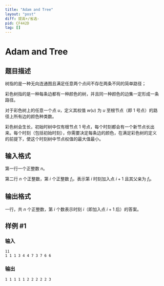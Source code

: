 ```yaml
---
title: "Adam and Tree"
layout: "post"
diff: 提高+/省选-
pid: CF442D
tag: []
---
```


# Adam and Tree

## 题目描述

树指的是一种无向连通图且满足任意两个点间不存在两条不同的简单路径；

彩色树指的是一种每条边都有一种颜色的树，并且同一种颜色的边集一定形成一条路径。

对于彩色树上的任意一个点 $u$，定义其权值 $w(u)$ 为 $u$ 至根节点（即 1 号点）的路径上所有边的颜色种类数。

彩色树会生长，初始时树中仅有根节点 1 号点，每个时刻都会有一个新节点长出来。每个时刻（包括初始时刻），你需要决定每条边的颜色，在满足彩色树的定义的前提下，使这个时刻树中节点权值的最大值最小。

## 输入格式

第一行一个正整数 $n$。

第二行 $n$ 个正整数，第 $i$ 个正整数 $f_i$，表示第 $i$ 时刻加入点 $i+1$ 且其父亲为 $f_i$。

## 输出格式

一行，共 $n$ 个正整数，第 $i$ 个数表示时刻 $i$（即加入点 $i+1$ 后）的答案。

## 样例 #1

### 输入

```
11
1 1 1 3 4 4 7 3 7 6 6

```

### 输出

```
1 1 1 1 1 2 2 2 2 2 3 
```

